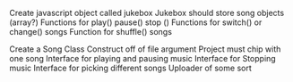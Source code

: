 Create javascript object called jukebox
	Jukebox should store song objects (array?)
	Functions for play() pause() stop ()
	Functions for switch() or change() songs
	Function for shuffle() songs



Create a Song Class
	Construct off of file argument
Project must chip with one song
Interface for playing and pausing music
Interface for Stopping music
Interface for picking different songs
Uploader of some sort
